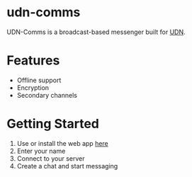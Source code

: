 # udn-comms

UDN-Comms is a broadcast-based messenger built for [UDN](https://github.com/marlon-erler/universal-decentralized-network).

# Features
- Offline support
- Encryption
- Secondary channels

# Getting Started
1. Use or install the web app [here](https://udn-comms.onrender.com/)
3. Enter your name
2. Connect to your server
3. Create a chat and start messaging
